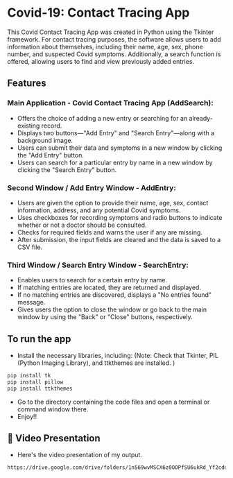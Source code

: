 # Covid-19: Contact Tracing App

This Covid Contact Tracing App was created in Python using the Tkinter framework. For contact tracing purposes, the software allows users to add information about themselves, including their name, age, sex, phone number, and suspected Covid symptoms. Additionally, a search function is offered, allowing users to find and view previously added entries. 

## Features

### Main Application - Covid Contact Tracing App (AddSearch):


- Offers the choice of adding a new entry or searching for an already-existing record.
- Displays two buttons—"Add Entry" and "Search Entry"—along with a background image.
- Users can submit their data and symptoms in a new window by clicking the "Add Entry" button.
- Users can search for a particular entry by name in a new window by clicking the "Search Entry" button.


### Second Window / Add Entry Window - AddEntry:


- Users are given the option to provide their name, age, sex, contact information, address, and any potential Covid symptoms.
- Uses checkboxes for recording symptoms and radio buttons to indicate whether or not a doctor should be consulted.
- Checks for required fields and warns the user if any are missing.
- After submission, the input fields are cleared and the data is saved to a CSV file.


### Third Window / Search Entry Window - SearchEntry:


- Enables users to search for a certain entry by name.
- If matching entries are located, they are returned and displayed.
- If no matching entries are discovered, displays a "No entries found" message.
- Gives users the option to close the window or go back to the main window by using the "Back" or "Close" buttons, respectively.



## To run the app

- Install the necessary libraries, including: (Note: Check that Tkinter, PIL (Python Imaging Library), and ttkthemes are installed. )

```bash
pip install tk
pip install pillow
pip install ttkthemes
```
- Go to the directory containing the code files and open a terminal or command window there.
- Enjoy!!



## 🔗 Video Presentation

- Here's the video presentation of my output.

```bash
https://drive.google.com/drive/folders/1n569wvMSCX6z0OOPfSU6ukRd_Yf2cddx?usp=sharing
```
